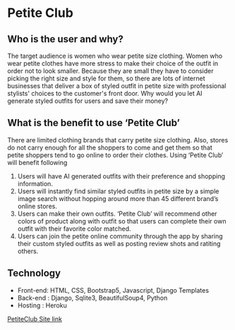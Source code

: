 # Petite Club

## Who is the user and why?

The target audience is women who wear petite size clothing. Women who wear petite
clothes have more stress to make their choice of the outfit in order not to look smaller. Because
they are small they have to consider picking the right size and style for them, so there are lots of
internet businesses that deliver a box of styled outfit in petite size with professional stylists'
choices to the customer's front door. Why would you let AI generate styled outfits for users and
save their money?

## What is the benefit to use ‘Petite Club’

There are limited clothing brands that carry petite size clothing. Also, stores do not carry
enough for all the shoppers to come and get them so that petite shoppers tend to go online to
order their clothes. Using ‘Petite Club’ will benefit following

1. Users will have AI generated outfits with their preference and shopping information.
2. Users will instantly find similar styled outfits in petite size by a simple image search without hopping around more than 45 different brand’s online stores.
3. Users can make their own outfits. ‘Petite Club’ will recommend other colors of product along with outfit so that users can complete their own outfit with their favorite color matched.
4. Users can join the petite online community through the app by sharing their custom styled outfits as well as posting review shots and ratiting others.

## Technology
- Front-end: HTML, CSS, Bootstrap5, Javascript, Django Templates
- Back-end : Django, Sqlite3, BeautifulSoup4, Python
- Hosting : Heroku

[PetiteClub Site link](https://petiteclub.herokuapp.com/) 
